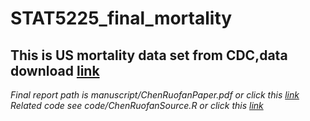 # STAT5225_final_mortality
## This is US mortality data set from CDC,data download [link](https://ftp.cdc.gov/pub/Health_Statistics/NCHS/Datasets/DVS/mortality/mort2019us.zip)
*Final report path is manuscript/ChenRuofanPaper.pdf or click this [link](https://github.com/RuofanChen/US_Mortality_Analysis/blob/main/manuscript/ChenRuofanPaper.pdf)*
*Related code see code/ChenRuofanSource.R or click this [link](https://github.com/RuofanChen/US_Mortality_Analysis/blob/main/code/ChenRuofanSource.R)*
